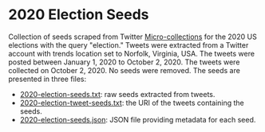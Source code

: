 # 2020 Election Seeds
Collection of seeds scraped from Twitter [Micro-collections](https://arxiv.org/abs/1905.12220) for the 2020 US elections with the query "election." Tweets were extracted from a Twitter account with trends location set to Norfolk, Virginia, USA. The tweets were posted between January 1, 2020 to October 2, 2020. The tweets were collected on October 2, 2020. No seeds were removed. The seeds are presented in three files:
 * [2020-election-seeds.txt](2020-election-seeds.txt): raw seeds extracted from tweets.
 * [2020-election-tweet-seeds.txt](2020-election-tweet-seeds.txt): the URI of the tweets containing the seeds.
 * [2020-election-seeds.json](2020-election-seeds.json): JSON file providing metadata for each seed.
